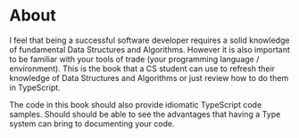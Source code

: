 # About

I feel that being a successful software developer requires a solid knowledge of fundamental Data Structures and Algorithms. However it is also important to be familiar with your tools of trade (your programming language / environment). This is the book that a CS student can use to refresh their knowledge of Data Structures and Algorithms or just review how to do them in TypeScript.

The code in this book should also provide idiomatic TypeScript code samples. Should should be able to see the advantages that having a Type system can bring to documenting your code.
